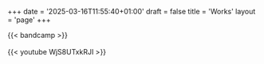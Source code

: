 +++
date = '2025-03-16T11:55:40+01:00'
draft = false
title = 'Works'
layout = 'page'
+++

{{< bandcamp >}}
\
\
{{< youtube WjS8UTxkRJI >}}

